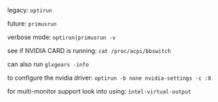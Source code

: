 legacy: `optirun`

future: `primusrun`

verbose mode: `optirun|primusrun -v`

see if NVIDIA CARD is running:
`cat /proc/acpi/bbswitch`

can also run
`glxgears -info`

to configure the nvidia driver:
`optirun -b none nvidia-settings -c :8`

for multi-monitor support look into using:
`intel-virtual-output`
